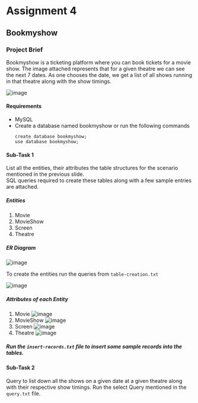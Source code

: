 # Assignment 4
## Bookmyshow


### Project Brief
Bookmyshow is a ticketing platform where you can book tickets for a movie show. The image attached represents that for a given theatre we can see the next 7 dates. As one chooses the date, we get a list of all shows running in that theatre along with the show timings.  

![image](https://github.com/Narsapuram-Mamatha/airtribe-BE-assignments/assets/149604307/6a6850df-089d-40ff-b5ef-084ccb2bf20c)

#### Requirements
- MySQL
- Create a database named bookmyshow or run the following commands
  ```
  create database bookmyshow;
  use database bookmyshow;
  ```

#### Sub-Task 1
List all the entities, their attributes  the table structures for the scenario mentioned in the previous slide.  
SQL queries required to create these tables along with a few sample entries are attached. 

##### Entities
  1. Movie              
  2. MovieShow       
  3. Screen     
  4. Theatre  
     
##### ER Diagram
![image](https://github.com/Narsapuram-Mamatha/airtribe-BE-assignments/assets/149604307/083e59d2-8479-424b-ace7-154236cdcdfd)

To create the entities run the queries from ``` table-creation.txt ```

![image](https://github.com/Narsapuram-Mamatha/airtribe-BE-assignments/assets/149604307/f7d0fb14-4774-4a31-9bd6-cf14720dc417)

##### Attributes of each Entity
1. Movie
   ![image](https://github.com/Narsapuram-Mamatha/airtribe-BE-assignments/assets/149604307/36537e6d-65ca-431d-938a-1776010af43d)
2. MovieShow
   ![image](https://github.com/Narsapuram-Mamatha/airtribe-BE-assignments/assets/149604307/c17d41f2-91ee-4dd0-9c4a-80069b0867bd)
3. Screen
   ![image](https://github.com/Narsapuram-Mamatha/airtribe-BE-assignments/assets/149604307/8723ca89-5e1f-4aa7-ac82-8fe240d34b84)
4. Theatre
   ![image](https://github.com/Narsapuram-Mamatha/airtribe-BE-assignments/assets/149604307/5e988774-8be3-4e65-ab98-6126c0663276)

##### Run the ```insert-records.txt``` file to insert some sample records into the tables.
 
#### Sub-Task 2
Query to list down all the shows on a given date at a given theatre along with their respective show timings.
Run the select Query mentioned in the ``` query.txt``` file.

